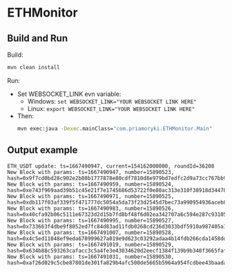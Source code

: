 # ETHMonitor

## Build and Run

Build:
```cmd
mvn clean install
```

Run:
* Set WEBSOCKET_LINK evn variable:
  * Windows: `set WEBSOCKET_LINK="YOUR WEBSOCKET LINK HERE"`
  * Linux: `export WEBSOCKET_LINK="YOUR WEBSOCKET LINK HERE"`
* Then:
    ```cmd
    mvn exec:java -Dexec.mainClass="com.priamoryki.ETHMonitor.Main"
    ```

## Output example
```
ETH_USDT update: ts=1667490947, current=154162000000, roundId=36208
New Block with params: ts=1667490947, number=15890523, hash=0x9f7cd0bd28c902e2b80b1777878e80cdf7810d8e979bd7edfc2d9a73cc767bb9
New Block with params: ts=1667490959, number=15890524, hash=0xe743f969aad39b51c45e21f7e1745686d53722f0e80ac313e310f38918d34478
New Block with params: ts=1667490971, number=15890525, hash=0xdb117f03af339f5f471777dc5054a5da73f23d2545d7bec73a990954936aceb8
New Block with params: ts=1667490983, number=15890526, hash=0x40cfa92b06c5111e67323d2d15b7fd8bf48f6d02ea342707a6c594e287c93105
New Block with params: ts=1667490995, number=15890527, hash=0x733663f4dbe9f8052ed7fc84d83ad11fdb0268cd236d3033bdf5910a987405a1
New Block with params: ts=1667491007, number=15890528, hash=0x4c5ed11048ef9eda670999627a019e9d623c03292adaa4b14fdb266cda1458dd
New Block with params: ts=1667491019, number=15890529, hash=0x634b88c593263cafacc3c5a4fe3e43034620d2eecf1384f139b9b340f3665faf
New Block with params: ts=1667491031, number=15890530, hash=0xaf26d029c5cbe87801de301fa829b4afc500de5665b5964a954fcdbee43baada
```
